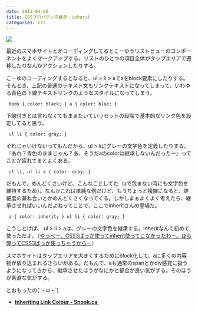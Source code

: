 ```yaml
---
date: 2013-04-08
title: CSSプロパティの継承：inherit
categories: css
---
```


![](http://t32k.me/static/blog/2013/04/link.png)

最近のスマホサイトとかコーディングしてるとこーゆうリストビューのコンポーネントをよくマークアップする。リストのひとつの項目全体がタップエリアで遷移したりなんかアクションしたりする。

こーゆのコーディングするとなると、ul &gt; li &gt; aでaをblock要素にしたりする。そんとき、上記の普通のテキスト文もリンクテキストになってしまって、いわゆる青色の下線テキストリンクのようなスタイルになってしまう。
<pre><code> body { color: black; } a { color: blue; } </code></pre>
下線付きとは言わなくてもまぁたいていリセットの段階で基本的なリンク色を設定してると思う。
<pre><code> ul li { color: gray; } </code></pre>
それじゃいけないってもんだから、ul &gt; liにグレーの文字色を定義したりする。『あれ？青色のままじゃん？あ、そうだaのcolorは継承しないんだったー』ってことが疲れてるとよくある。
<pre><code> ul li, ul li a { color: gray; } </code></pre>
だもんで、めんどくさいけど、こんなことしてた（aで包まない時にも文字色を維持するため）。なんかこれは単純な例だけど、もうちょっと複雑になると、詳細度の兼ね合いとかめんどくさくなってくる。しかしまぁよくよく考えたら、継承させればいいんだよねってことで、ここでinheritさんの登場だ。
<pre><code> a { color: inherit; } ul li { color: gray; } </code></pre>
こうしとけば、 ul &gt; li &gt; aは、グレーの文字色を継承する。inheritなんて初めて使っただよ。（<a href="http://jigokuno.com/?eid=943">やっべー、CSS3ばっか使ってinherit使ってこなかったわー。ほら俺ってCSS3ばっか使っちゃうからー</a>）

スマホサイトはタップエリアを大きくするためにblock化して、aに多くの内容物が放り込まれるきらいがある。だもんで、aも通常のspanとかdiv感覚に扱うようになってきから、継承させたほうがなにかと都合が良い気がする。そのほうが素直な気がする。

とおもったの(´・ω・`)
<ul>
	<li><strong><a href="http://snook.ca/archives/html_and_css/inheriting_link">Inheriting Link Colour - Snook.ca </a></strong></li>
</ul>
